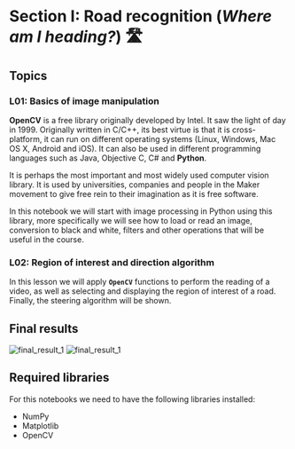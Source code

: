 # Section I: Road recognition (_Where am I heading?_) 🛣

## Topics
### L01: Basics of image manipulation
**OpenCV** is a free library originally developed by Intel. It saw the light of day in 1999. Originally written in C/C++, its best virtue is that it is cross-platform, it can run on different operating systems (Linux, Windows, Mac OS X, Android and iOS). It can also be used in different programming languages such as Java, Objective C, C# and **Python**.

It is perhaps the most important and most widely used computer vision library. It is used by universities, companies and people in the Maker movement to give free rein to their imagination as it is free software.

In this notebook we will start with image processing in Python using this library, more specifically we will see how to load or read an image, conversion to black and white, filters and other operations that will be useful in the course.

### L02: Region of interest and direction algorithm
In this lesson we will apply **`OpenCV`** functions to perform the reading of a video, as well as selecting and displaying the region of interest of a road. Finally, the steering algorithm will be shown.

## Final results

![final_result_1](figures/final_result_1.gif)
![final_result_1](figures/final_result_2.gif)


## Required libraries
For this notebooks we need to have the following libraries installed:
* NumPy
* Matplotlib
* OpenCV
